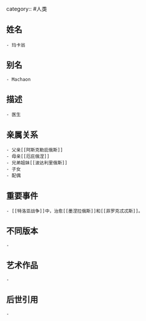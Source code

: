 category:: #人类
## 姓名
	- 玛卡翁
## 别名
	- Machaon
## 描述
	- 医生
## 亲属关系
	- 父亲[[阿斯克勒庇俄斯]]
	- 母亲[[厄庇俄涅]]
	- 兄弟姐妹[[波达利里俄斯]]
	- 子女
	- 配偶
## 重要事件
	- [[特洛亚战争]]中，治愈[[墨涅拉俄斯]]和[[菲罗克忒忒斯]]。
## 不同版本
	-
## 艺术作品
	-
## 后世引用
	-
